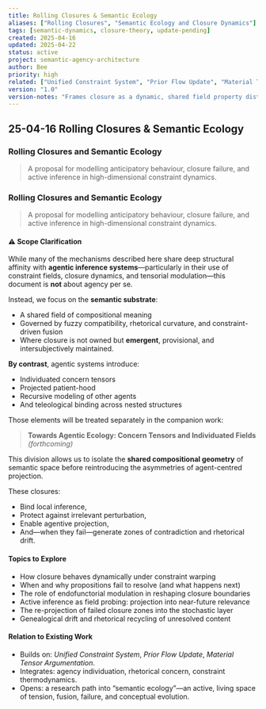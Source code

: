 ```yaml
---
title: Rolling Closures & Semantic Ecology
aliases: ["Rolling Closures", "Semantic Ecology and Closure Dynamics"]
tags: [semantic-dynamics, closure-theory, update-pending]
created: 2025-04-16
updated: 2025-04-22
status: active
project: semantic-agency-architecture
author: Bee
priority: high
related: ["Unified Constraint System", "Prior Flow Update", "Material Tensor Argumentation"]
version: "1.0"
version-notes: "Frames closure as a dynamic, shared field property distinct from agency; introduces anticipatory probing, rhetorical drift, and semantic ecology as open domains."
---
```

## 25-04-16 Rolling Closures & Semantic Ecology
### Rolling Closures and Semantic Ecology  
> A proposal for modelling anticipatory behaviour, closure failure, and active inference in high-dimensional constraint dynamics.

### Rolling Closures and Semantic Ecology  
> A proposal for modelling anticipatory behaviour, closure failure, and active inference in high-dimensional constraint dynamics.

#### ⚠️ Scope Clarification
While many of the mechanisms described here share deep structural affinity with **agentic inference systems**—particularly in their use of constraint fields, closure dynamics, and tensorial modulation—this document is **not** about agency per se.

Instead, we focus on the **semantic substrate**:
- A shared field of compositional meaning  
- Governed by fuzzy compatibility, rhetorical curvature, and constraint-driven fusion  
- Where closure is not owned but **emergent**, provisional, and intersubjectively maintained.

**By contrast**, agentic systems introduce:
- Individuated concern tensors
- Projected patient-hood
- Recursive modeling of other agents
- And teleological binding across nested structures

Those elements will be treated separately in the companion work:

> **Towards Agentic Ecology: Concern Tensors and Individuated Fields** *(forthcoming)*

This division allows us to isolate the **shared compositional geometry** of semantic space before reintroducing the asymmetries of agent-centred projection.

These closures:
- Bind local inference,
- Protect against irrelevant perturbation,
- Enable agentive projection,
- And—when they fail—generate zones of contradiction and rhetorical drift.

#### Topics to Explore  
- How closure behaves dynamically under constraint warping  
- When and why propositions fail to resolve (and what happens next)  
- The role of endofunctorial modulation in reshaping closure boundaries  
- Active inference as field probing: projection into near-future relevance  
- The re-projection of failed closure zones into the stochastic layer  
- Genealogical drift and rhetorical recycling of unresolved content  

#### Relation to Existing Work  
- Builds on: *Unified Constraint System*, *Prior Flow Update*, *Material Tensor Argumentation*.  
- Integrates: agency individuation, rhetorical concern, constraint thermodynamics.  
- Opens: a research path into “semantic ecology”—an active, living space of tension, fusion, failure, and conceptual evolution.



